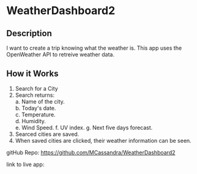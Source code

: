 # WeatherDashboard2

## Description  
I want to create a trip knowing what the weather is. This app uses the OpenWeather API to retreive weather data.   

## How it Works  
1. Search for a City
2. Search returns:  
    a. Name of the city.  
    b. Today's date.  
    c. Temperature.  
    d. Humidity.  
    e. Wind Speed.
    f. UV index.
    g. Next five days forecast.  
3. Searced cities are saved.  
4. When saved cities are clicked, their weather information can be seen. 

gitHub Repo: https://github.com/MCassandra/WeatherDashboard2   

link to live app: 
